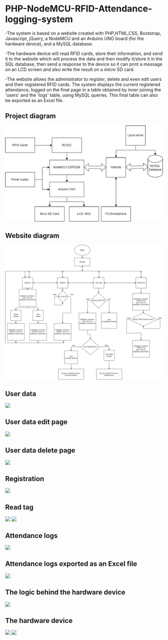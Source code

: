# PHP-NodeMCU-RFID-Attendance-logging-system
-The system is based on a website created with PHP,HTML,CSS, Bootstrap, Javascript, jQuery, a NodeMCU and an Arduino UNO board (for the hardware device), and a MySQL database.

-The hardware device will read RFID cards, store their information, and send it to the website which will process the data and then modify it/store it in the SQL database, then send a response to the device so it can print a message on an LCD screen and also write the result on a micro SD card.

-The website allows the administrator to register, delete and even edit users and their registered RFID cards. The system displays the current registered attendance, logged on the final page in a table obtained by inner joining the 'users' and the 'logs' table, using MySQL queries. This final table can also be exported as an Excel file.

<h2>Project diagram</h2>
<img src="Preview/bloc.jpg">
<h2>Website diagram</h2>
<img src="Preview/site.jpg">
<h2>User data</h2>
<img src="Preview/studenti.JPG">
<h2>User data edit page</h2>
<img src="Preview/edit.JPG">
<h2>User data delete page</h2>
<img src="Preview/delete.JPG">
<h2>Registration</h2>
<img src="Preview/inregistrare.JPG">
<h2>Read tag</h2>
<img src="Preview/date cartela.JPG">
<img src="Preview/date.JPG">
<h2>Attendance logs</h2>
<img src="Preview/prezenta.JPG">
<h2>Attendance logs exported as an Excel file</h2>
<img src="Preview/excel.JPG">
<h2>The logic behind the hardware device</h2>
<img src="Preview/hardware flowchart.JPG">
<h2>The hardware device</h2>
<img src="Preview/device outside.jpg">
<img src="Preview/device inside.jpg">
